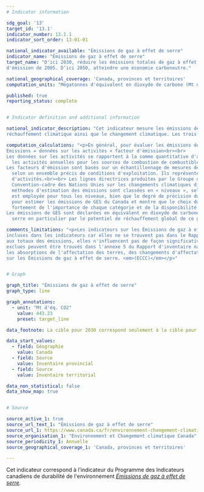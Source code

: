 ```yaml
---
# Indicator information

sdg_goal: '13'
target_id: '13.1'
indicator_number: 13.1.1
indicator_sort_order: 13-01-01

national_indicator_available: "Émissions de gaz à effet de serre"
indicator_name: "Émissions de gaz à effet de serre"
target_name: "D'ici 2030, réduire les émissions totales de gaz à effet de serre du Canada de 40 à 45 % par rapport aux niveaux 
d'émission de 2005. D’ici 2050, atteindre une économie carboneutre."

national_geographical_coverage: 'Canada, provinces et territoires'
computation_units: "Mégatonnes d'équivalent en dioxyde de carbone (Mt d'éq. CO2)"

published: true
reporting_status: complete


# Indicator definition and additional information

national_indicator_description: "Cet indicateur mesure les émissions de gaz à effet de serre. Les gaz à effet de serre (GES) sont des gaz atmosphérique responsable pour le 
réchauffement climatique ainsi que le changement climatique. Les trois principaux types de gaz à effet de serre sont le dioxyde de carbonne, le méthane et l'oxyde nitreux. <em>(définition des Nations Unies)</em>"

computation_calculations: "<p>En général, pour évaluer les émissions de GES, on multiplie les données sur les activités par le facteur d'émission associé.<br><br>
Émissions = données sur les activités × facteur d'émission<br><br>
Les données sur les activités se rapportent à la somme quantitative d'activités humaines entraînant des émissions durant une période donnée. Les données sur 
  les activités annuelles pour les sources de combustion de combustible, par exemple, sont les quantités totales de combustible brûlé pour une année.<br><br>
Les facteurs d'émission sont basés sur un échantillonnage de mesures de données effectuées et sont des taux représentatifs des émissions pour un niveau d'activité donné 
  selon un ensemble précis de conditions d'exploitation. Ils représentent le taux d'émission moyen estimé d'un polluant pour une source donnée, relativement aux unités 
  d'activités.<br><br> Les lignes directrices produites par le Groupe d'experts intergouvernemental sur l'évolution du climat fournissent aux pays qui présentent des déclarations à la 
  Convention-cadre des Nations Unies sur les changements climatiques diverses méthodes pour calculer les émissions de GES dues à une activité humaine donnée. Les 
  méthodes d'estimation des émissions sont classées en « niveaux », selon les différents degrés d'activités et de précision technologique. La même structure générale 
  est employée pour tous les niveaux, bien que le degré de précision du calcul puisse varier. L'annexe 3 du Rapport d'inventaire national décrit les méthodes utilisées 
  pour estimer les émissions de GES du Canada et montre que le choix du type de méthode du Groupe d'experts intergouvernemental sur l'évolution du climat dépend 
  fortement de l'importance de chaque catégorie et de la disponibilité des données.<br><br>
Les émissions de GES sont déclarées en équivalent en dioxyde de carbone (éq. CO2), calculées en multipliant la quantité des émissions d'un gaz à effet de 
  serre en particulier par le potentiel de réchauffement global de ce gaz. <em>Environnement et Changement climatique Canada (ECCC)</em></p>"

comments_limitations: "<p>Les indicateurs sur les Émissions de gaz à effet de serre sont exhaustifs. Cependant, les émissions de certaines sources n'ont pas été 
incluses dans les indicateurs car elles ne se trouvent pas dans le Rapport d'inventaire national. Parce que ces sources ont une contribution relativement faible 
aux totaux des émissions, elles n'influencent pas de façon significative l'exhaustivité de l'inventaire. De plus amples renseignements sur les sources d'émission 
exclues peuvent être trouvés dans l'annexe 5 du Rapport d'inventaire national.<br><br> Bien qu'elles soient incluses dans le Rapport d'inventaire national, les émissions et 
les absorptions de l'affectation des terres, des changements d'affectation des terres et de la foresterie sont exclues des totaux nationaux et des indicateurs 
sur les Émissions de gaz à effet de serre. <em>(ECCC)</em></p>"


# Graph

graph_title: "Émissions de gaz à effet de serre"
graph_type: line

graph_annotations:
  - unit: "Mt d'éq. CO2"
    value: 443.23
    preset: target_line

data_footnote: La cible pour 2030 correspond seulement à la cible pour l'inventaire total pour le Canada

data_start_values:
  - field: Géographie
    value: Canada
  - field: Source
    value: Inventaire provincial
  - field: Source
    value: Inventaire territorial

data_non_statistical: false
data_show_map: true


# Source

source_active_1: true
source_url_text_1: "Émissions de gaz à effet de serre"
source_url_1: https://www.canada.ca/fr/environnement-changement-climatique/services/indicateurs-environnementaux/emissions-gaz-effet-serre.html
source_organisation_1: "Environnement et Changement climatique Canada"
source_periodicity_1: Annuelle
source_geographical_coverage_1: 'Canada, provinces et territoires'

---
```

Cet indicateur correspond à l’indicateur du Programme des Indicateurs canadiens de durabilité de l'environnement <a href="https://www.canada.ca/fr/environnement-changement-climatique/services/indicateurs-environnementaux/emissions-gaz-effet-serre.html"> <em>Émissions de gaz à effet de serre</em></a>.